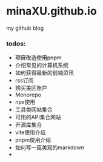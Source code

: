 # minaXU.github.io
my github blog

### todos:

- ~~项目改造使用pnpm~~
- 介绍常见的计算机系统
- 如何获得最新的前端资讯
- rss订阅
- 购买美区账户
- Monorepo
- npx使用
- 工具类网站集合
- 可用的API集合网站
- 开源库集合
- vite使用介绍
- pnpm使用介绍
- 如何写一篇美观的markdown
- 

